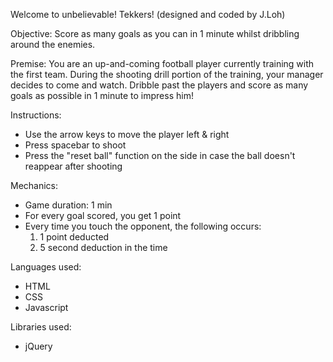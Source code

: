 Welcome to unbelievable! Tekkers!
(designed and coded by J.Loh)

Objective:
Score as many goals as you can in 1 minute whilst dribbling around the enemies.

Premise:
You are an up-and-coming football player currently training with the first team. During the shooting drill portion of the training, your manager decides to come and watch. Dribble past the players and score as many goals as possible in 1 minute to impress him!

Instructions:
- Use the arrow keys to move the player left & right
- Press spacebar to shoot
- Press the "reset ball" function on the side in case the ball doesn't reappear after shooting

Mechanics:
- Game duration: 1 min
- For every goal scored, you get 1 point
- Every time you touch the opponent, the following occurs:
    1. 1 point deducted
    2. 5 second deduction in the time

Languages used:
- HTML
- CSS
- Javascript

Libraries used:
- jQuery
